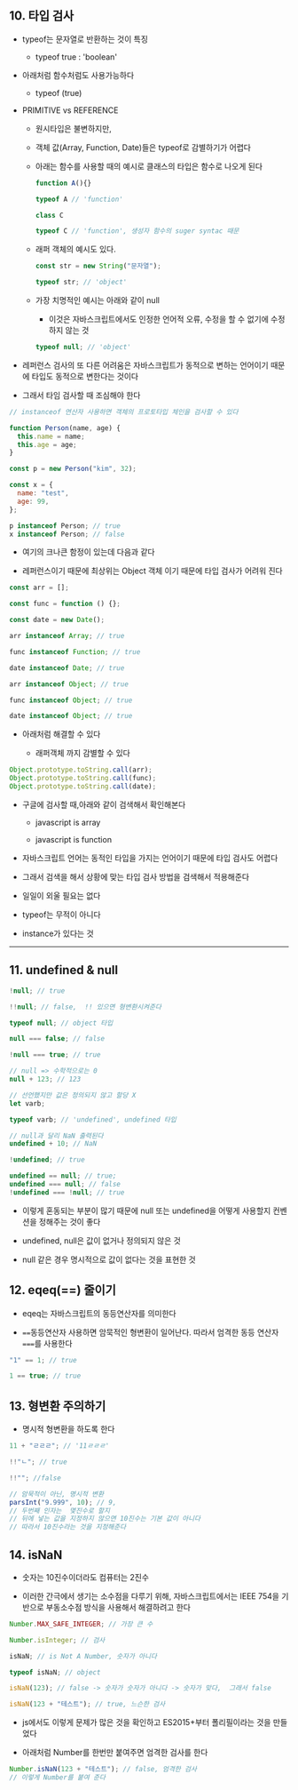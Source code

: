 ## 10. 타입 검사

- typeof는 문자열로 반환하는 것이 특징

  - typeof true : 'boolean'

- 아래처럼 함수처럼도 사용가능하다

  - typeof (true)

- PRIMITIVE vs REFERENCE

  - 원시타입은 불변하지만,

  - 객체 값(Array, Function, Date)들은 typeof로 감별하기가 어렵다

  - 아래는 함수를 사용할 때의 예시로 클래스의 타입은 함수로 나오게 된다

    ```js
    function A(){}

    typeof A // 'function'

    class C

    typeof C // 'function', 생성자 함수의 suger syntac 때문


    ```

  - 래퍼 객체의 예시도 있다.

    ```js
    const str = new String("문자열");

    typeof str; // 'object'
    ```

  - 가장 치명적인 예시는 아래와 같이 null

    - 이것은 자바스크립트에서도 인정한 언어적 오류, 수정을 할 수 없기에 수정하지 않는 것

    ```js
    typeof null; // 'object'
    ```

- 레퍼런스 검사의 또 다른 어려움은 자바스크립트가 동적으로 변하는 언어이기 때문에 타입도 동적으로 변한다는 것이다

- 그래서 타임 검사할 때 조심해야 한다

```js
// instanceof 연산자 사용하면 객체의 프로토타입 체인을 검사할 수 있다

function Person(name, age) {
  this.name = name;
  this.age = age;
}

const p = new Person("kim", 32);

const x = {
  name: "test",
  age: 99,
};

p instanceof Person; // true
x instanceof Person; // false
```

- 여기의 크나큰 함정이 있는데 다음과 같다

- 레퍼런스이기 때문에 최상위는 Object 객체 이기 때문에 타입 검사가 어려워 진다

```js
const arr = [];

const func = function () {};

const date = new Date();

arr instanceof Array; // true

func instanceof Function; // true

date instanceof Date; // true

arr instanceof Object; // true

func instanceof Object; // true

date instanceof Object; // true
```

- 아래처럼 해결할 수 있다

  - 래퍼객체 까지 감별할 수 있다

```js
Object.prototype.toString.call(arr);
Object.prototype.toString.call(func);
Object.prototype.toString.call(date);
```

- 구글에 검사할 때,아래와 같이 검색해서 확인해본다

  - javascript is array

  - javascript is function

- 자바스크립트 언어는 동적인 타입을 가지는 언어이기 때문에 타입 검사도 어렵다

- 그래서 검색을 해서 상황에 맞는 타입 검사 방법을 검색해서 적용해준다

- 일일이 외울 필요는 없다

- typeof는 무적이 아니다

- instance가 있다는 것

---

## 11. undefined & null

```js
!null; // true

!!null; // false,  !! 있으면 형변환시켜준다

typeof null; // object 타입

null === false; // false

!null === true; // true

// null => 수학적으로는 0
null + 123; // 123

// 선언했지만 값은 정의되지 않고 할당 X
let varb;

typeof varb; // 'undefined', undefined 타입

// null과 달리 NaN 출력된다
undefined + 10; // NaN

!undefined; // true

undefined == null; // true;
undefined === null; // false
!undefined === !null; // true
```

- 이렇게 혼동되는 부분이 많기 때문에 null 또는 undefined을 어떻게 사용할지 컨벤션을 정해주는 것이 좋다

- undefined, null은 값이 없거나 정의되지 않은 것

- null 같은 경우 명시적으로 값이 없다는 것을 표현한 것

## 12. eqeq(==) 줄이기

- eqeq는 자바스크립트의 동등연산자를 의미한다

- `==`동등연산자 사용하면 암묵적인 형변환이 일어난다. 따라서 엄격한 동등 연산자 `===`를 사용한다

```js
"1" == 1; // true

1 == true; // true
```

## 13. 형변환 주의하기

- 명시적 형변환을 하도록 한다

```js
11 + "ㄹㄹㄹ"; // '11ㄹㄹㄹ'

!!"ㄴ"; // true

!!""; //false

// 암묵적이 아닌, 명시적 변환
parsInt("9.999", 10); // 9,
// 두번째 인자는  몇진수로 할지
// 뒤에 넣는 값을 지정하지 않으면 10진수는 기본 값이 아니다
// 따라서 10진수라는 것을 지정해준다
```

## 14. isNaN

- 숫자는 10진수이더라도 컴퓨터는 2진수

- 이러한 간극에서 생기는 소수점을 다루기 위해, 자바스크립트에서는 IEEE 754을 기반으로 부동소수점 방식을 사용해서 해결하려고 한다

```js
Number.MAX_SAFE_INTEGER; // 가장 큰 수

Number.isInteger; // 검사

isNaN; // is Not A Number, 숫자가 아니다

typeof isNaN; // object

isNaN(123); // false -> 숫자가 숫자가 아니다 -> 숫자가 맞다,  그래서 false

isNaN(123 + "테스트"); // true, 느슨한 검사
```

- js에서도 이렇게 문제가 많은 것을 확인하고 ES2015+부터 폴리필이라는 것을 만들었다

- 아래처럼 Number를 한번만 붙여주면 엄격한 검사를 한다

```js
Number.isNaN(123 + "테스트"); // false, 엄격한 검사
// 이렇게 Number를 붙여 준다
```
